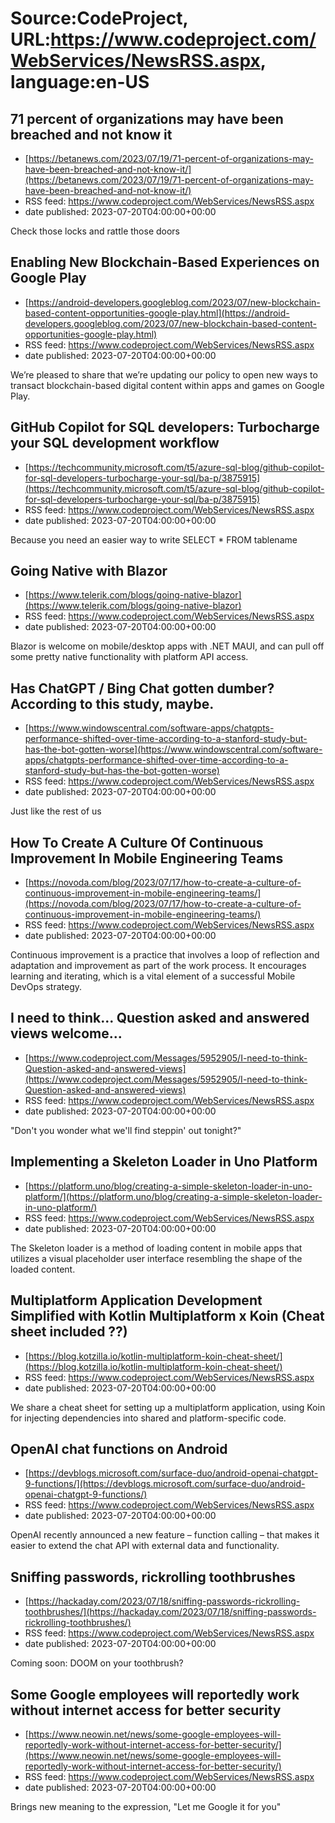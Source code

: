 # Source:CodeProject, URL:https://www.codeproject.com/WebServices/NewsRSS.aspx, language:en-US

## 71 percent of organizations may have been breached and not know it
 - [https://betanews.com/2023/07/19/71-percent-of-organizations-may-have-been-breached-and-not-know-it/](https://betanews.com/2023/07/19/71-percent-of-organizations-may-have-been-breached-and-not-know-it/)
 - RSS feed: https://www.codeproject.com/WebServices/NewsRSS.aspx
 - date published: 2023-07-20T04:00:00+00:00

Check those locks and rattle those doors

## Enabling New Blockchain-Based Experiences on Google Play
 - [https://android-developers.googleblog.com/2023/07/new-blockchain-based-content-opportunities-google-play.html](https://android-developers.googleblog.com/2023/07/new-blockchain-based-content-opportunities-google-play.html)
 - RSS feed: https://www.codeproject.com/WebServices/NewsRSS.aspx
 - date published: 2023-07-20T04:00:00+00:00

We’re pleased to share that we’re updating our policy to open new ways to transact blockchain-based digital content within apps and games on Google Play.

## GitHub Copilot for SQL developers: Turbocharge your SQL development workflow
 - [https://techcommunity.microsoft.com/t5/azure-sql-blog/github-copilot-for-sql-developers-turbocharge-your-sql/ba-p/3875915](https://techcommunity.microsoft.com/t5/azure-sql-blog/github-copilot-for-sql-developers-turbocharge-your-sql/ba-p/3875915)
 - RSS feed: https://www.codeproject.com/WebServices/NewsRSS.aspx
 - date published: 2023-07-20T04:00:00+00:00

Because you need an easier way to write SELECT * FROM tablename

## Going Native with Blazor
 - [https://www.telerik.com/blogs/going-native-blazor](https://www.telerik.com/blogs/going-native-blazor)
 - RSS feed: https://www.codeproject.com/WebServices/NewsRSS.aspx
 - date published: 2023-07-20T04:00:00+00:00

Blazor is welcome on mobile/desktop apps with .NET MAUI, and can pull off some pretty native functionality with platform API access.

## Has ChatGPT / Bing Chat gotten dumber? According to this study, maybe.
 - [https://www.windowscentral.com/software-apps/chatgpts-performance-shifted-over-time-according-to-a-stanford-study-but-has-the-bot-gotten-worse](https://www.windowscentral.com/software-apps/chatgpts-performance-shifted-over-time-according-to-a-stanford-study-but-has-the-bot-gotten-worse)
 - RSS feed: https://www.codeproject.com/WebServices/NewsRSS.aspx
 - date published: 2023-07-20T04:00:00+00:00

Just like the rest of us

## How To Create A Culture Of Continuous Improvement In Mobile Engineering Teams
 - [https://novoda.com/blog/2023/07/17/how-to-create-a-culture-of-continuous-improvement-in-mobile-engineering-teams/](https://novoda.com/blog/2023/07/17/how-to-create-a-culture-of-continuous-improvement-in-mobile-engineering-teams/)
 - RSS feed: https://www.codeproject.com/WebServices/NewsRSS.aspx
 - date published: 2023-07-20T04:00:00+00:00

Continuous improvement is a practice that involves a loop of reflection and adaptation and improvement as part of the work process. It encourages learning and iterating, which is a vital element of a successful Mobile DevOps strategy.

## I need to think... Question asked and answered views welcome...
 - [https://www.codeproject.com/Messages/5952905/I-need-to-think-Question-asked-and-answered-views](https://www.codeproject.com/Messages/5952905/I-need-to-think-Question-asked-and-answered-views)
 - RSS feed: https://www.codeproject.com/WebServices/NewsRSS.aspx
 - date published: 2023-07-20T04:00:00+00:00

"Don't you wonder what we'll find steppin' out tonight?"

## Implementing a Skeleton Loader in Uno Platform
 - [https://platform.uno/blog/creating-a-simple-skeleton-loader-in-uno-platform/](https://platform.uno/blog/creating-a-simple-skeleton-loader-in-uno-platform/)
 - RSS feed: https://www.codeproject.com/WebServices/NewsRSS.aspx
 - date published: 2023-07-20T04:00:00+00:00

The Skeleton loader is a method of loading content in mobile apps that utilizes a visual placeholder user interface resembling the shape of the loaded content.

## Multiplatform Application Development Simplified with Kotlin Multiplatform x Koin (Cheat sheet included ??)
 - [https://blog.kotzilla.io/kotlin-multiplatform-koin-cheat-sheet/](https://blog.kotzilla.io/kotlin-multiplatform-koin-cheat-sheet/)
 - RSS feed: https://www.codeproject.com/WebServices/NewsRSS.aspx
 - date published: 2023-07-20T04:00:00+00:00

We share a cheat sheet for setting up a multiplatform application, using Koin for injecting dependencies into shared and platform-specific code.

## OpenAI chat functions on Android
 - [https://devblogs.microsoft.com/surface-duo/android-openai-chatgpt-9-functions/](https://devblogs.microsoft.com/surface-duo/android-openai-chatgpt-9-functions/)
 - RSS feed: https://www.codeproject.com/WebServices/NewsRSS.aspx
 - date published: 2023-07-20T04:00:00+00:00

OpenAI recently announced a new feature – function calling – that makes it easier to extend the chat API with external data and functionality.

## Sniffing passwords, rickrolling toothbrushes
 - [https://hackaday.com/2023/07/18/sniffing-passwords-rickrolling-toothbrushes/](https://hackaday.com/2023/07/18/sniffing-passwords-rickrolling-toothbrushes/)
 - RSS feed: https://www.codeproject.com/WebServices/NewsRSS.aspx
 - date published: 2023-07-20T04:00:00+00:00

Coming soon: DOOM on your toothbrush?

## Some Google employees will reportedly work without internet access for better security
 - [https://www.neowin.net/news/some-google-employees-will-reportedly-work-without-internet-access-for-better-security/](https://www.neowin.net/news/some-google-employees-will-reportedly-work-without-internet-access-for-better-security/)
 - RSS feed: https://www.codeproject.com/WebServices/NewsRSS.aspx
 - date published: 2023-07-20T04:00:00+00:00

Brings new meaning to the expression, "Let me Google it for you"

